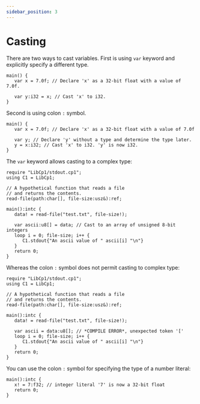```yaml
---
sidebar_position: 3
---
```


# Casting

There are two ways to cast variables. First is using `var` keyword and explicitly specify a different type.
```cpone
main() {
   var x = 7.0f; // Declare 'x' as a 32-bit float with a value of 7.0f.

   var y:i32 = x; // Cast 'x' to i32.
}
```

Second is using colon `:` symbol.
```cpone
main() {
   var x = 7.0f; // Declare 'x' as a 32-bit float with a value of 7.0f

   var y; // Declare 'y' without a type and determine the type later.
   y = x:i32; // Cast 'x' to i32. 'y' is now i32.
}
```

The `var` keyword allows casting to a complex type:
```cpone
require "LibCp1/stdout.cp1";
using C1 = LibCp1;

// A hypothetical function that reads a file
// and returns the contents.
read-file(path:char[], file-size:usz&):ref;

main():intc {
   data! = read-file("test.txt", file-size!);

   var ascii:u8[] = data; // Cast to an array of unsigned 8-bit integers
   loop i = 0; file-size; i++ {
      C1.stdout{"An ascii value of " ascii[i] "\n"}
   }
   return 0;
}
```

Whereas the colon `:` symbol does not permit casting to complex type:
```cpone
require "LibCp1/stdout.cp1";
using C1 = LibCp1;

// A hypothetical function that reads a file
// and returns the contents.
read-file(path:char[], file-size:usz&):ref;

main():intc {
   data! = read-file("test.txt", file-size!);

   var ascii = data:u8[]; // *COMPILE ERROR*, unexpected token '['
   loop i = 0; file-size; i++ {
      C1.stdout{"An ascii value of " ascii[i] "\n"}
   }
   return 0;
}
```

You can use the colon `:` symbol for specifying the type of a number literal:
```cpone
main():intc {
   x! = 7:f32; // integer literal '7' is now a 32-bit float
   return 0;
}
```
